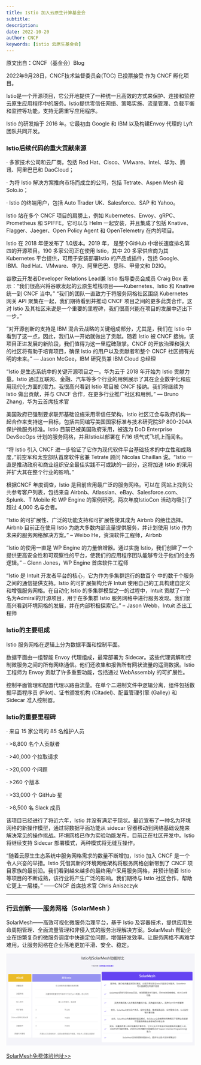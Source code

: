 ```yaml
---
title: Istio 加入云原生计算基金会
subtitle:
description:
date: 2022-10-20
author: CNCF
keywords: [istio 云原生基金会]
---
```


原文出自：CNCF（基金会）Blog

2022年9月28日，CNCF技术监督委员会(TOC) 已投票接受  作为 CNCF 孵化项目。

Istio是一个开源项目，它公开地提供了一种统一且高效的方式来保护、连接和监控云原生应用程序中的服务。Istio提供零信任网络、策略实施、流量管理、负载平衡和监控等功能，支持无需重写应用程序。

Istio 的研发始于 2016 年。它最初由 Google 和 IBM 以及构建Envoy 代理的 Lyft 团队共同开发。

### Istio后续代码的重大贡献来源

· 多家技术公司和云厂商，包括 Red Hat、Cisco、VMware、Intel、华为、腾讯、阿里巴巴和 DaoCloud；

· 为将 Istio 解决方案推向市场而成立的公司，包括 Tetrate、Aspen Mesh 和 Solo.io；

· Istio 的终端用户，包括 Auto Trader UK、Salesforce、SAP 和 Yahoo。

Istio 站在多个 CNCF 项目的肩膀上，例如 Kubernetes、Envoy、gRPC、Prometheus 和 SPIFFE。它可以与 Helm 一起安装，并且集成了包括 Knative、Flagger、Jaeger、Open Policy Agent 和 OpenTelemetry 在内的项目。

Istio 在 2018 年便发布了 1.0版本。2019 年， 是整个GitHub 中增长速度排名第四的开源项目。190 多家公司正在使用 Istio，其中 20 多家供应商为其 Kubernetes 平台提供，可用于安装部署Istio 的产品或插件，包括 Google、IBM、Red Hat、VMware、华为、阿里巴巴、思科、甲骨文和 D2IQ。

谷歌云开发者Developer Relations Lead兼 Istio 指导委员会成员 Craig Box 表示：“我们很高兴将谷歌发起的云原生堆栈项目——Kubernetes、Istio 和 Knative统一到 CNCF 当中。” “我们的团队一直致力于将服务网格社区围绕 Kubernetes 网关 API 聚集在一起，我们期待看到并推动 CNCF 项目之间的更多此类合作。这对 Istio 及其社区来说是一个重要的里程碑，我们很高兴能在项目的发展中迈出下一步。”

“对开源创新的支持是 IBM 混合云战略的关键组成部分，尤其是，我们在 Istio 中看到了这一点，因此，我们从一开始就做出了贡献。随着 Istio 被 CNCF 接纳，该项目正进发展的新阶段，我们值得为这一里程碑鼓掌。CNCF 的开放治理和强大的社区将有助于培育项目，确保 Istio 的用户以及贡献者和整个 CNCF 社区拥有光明的未来。” — Jason McGee，IBM 研究员兼 IBM Cloud 总经理

“Istio 是生态系统中的关键开源项目之一。华为云于 2018 年开始为 Istio 贡献力量。Istio 通过互联网、金融、汽车等多个行业的用例展示了其在企业数字化和应用现代化方面的潜力。我很高兴看到 Istio 项目被 CNCF 接纳。我们将继续为 Istio 做出贡献，并与 CNCF 合作，在更多行业推广社区和用例。” — Bruno Zhang，华为云首席技术官

美国政府已强制要求联邦基础设施采用零信任架构，Istio 社区江会与政府机构一起合作来支持这一目标，包括共同编写美国国家标准与技术研究院SP 800-204A 保护微服务标准。Istio 目前已被美国政府采用，被选为 DoD Enterprise DevSecOps 计划的服务网格，并且Istio以部署在 F/16 喷气式飞机上而闻名。

“将 Istio 引入 CNCF 进一步验证了它作为现代软件平台基础技术的中立性和成熟度，”前空军和太空部队首席软件官兼 Tetrate 顾问 Nicolas Chaillan 说。“Istio 一直是推动政府和商业组织安全最佳实践不可或缺的一部分，这将加速 Istio 的采用并扩大其在整个行业的影响。”

根据CNCF 年度调查，Istio 是目前应用最广泛的服务网格。可以在 网站上找到公共参考客户列表，包括来自 Airbnb、Atlassian、eBay、Salesforce.com、Splunk、T Mobile 和 WP Engine 的案例研究。两次年度IstioCon 活动均吸引了超过 4,000 名与会者。

“Istio 的可扩展性、广泛的功能支持和可扩展性使其成为 Airbnb 的绝佳选择。Airbnb 目前正在使用 Istio 为绝大多数内部流量提供服务，并计划使用 Istio 作为未来的服务网格解决方案。” – Weibo He，资深软件工程师，Airbnb

“Istio 的使用一直是 WP Engine 的力量倍增器。通过实施 Istio，我们创建了一个提供更高安全性和可观察性的平台，使我们的应用程序团队能够专注于他们的业务逻辑。” – Glenn Jones，WP Engine 首席软件工程师

“Istio 是 Intuit 开发者平台的核心，它为作为多集群运行的数百个 中的数千个服务之间的通信提供支持。Istio 的可扩展架构允许 Intuit 使用自己的工具构建自定义和增强服务网格。在自动化 Istio 的多集群模型之一的过程中，Intuit 贡献了一个名为Admiral的开源项目，用于在多集群 Istio 服务网格中进行服务发现。我们很高兴看到环境网格的发展，并在内部积极探索它。” – Jason Webb，Intuit 杰出工程师

### Istio的主要组成

Istio 服务网格在逻辑上分为数据平面和控制平面。

数据平面由一组智能 Envoy 代理组成，最常部署为 Sidecar。这些代理调解和控制微服务之间的所有网络通信。他们还收集和报告所有网状流量的遥测数据。Istio 工程师为 Envoy 贡献了许多重要功能，包括通过 WebAssembly 的可扩展性。

控制平面管理和配置代理以路由流量。在单个二进制文件中逻辑分离，组件包括数据平面程序员 (Pilot)、证书颁发机构 (Citadel)、配置管理引擎 (Galley) 和 Sidecar 准入控制器。

### Istio的重要里程碑

· 来自 15 家公司的 85 名维护人员

· >8,800 名个人贡献者

· >40,000 个拉取请求

· >20,000 个问题

· >260 个版本

· >33,000 个 GitHub 星

· >8,500 名 Slack 成员

该项目已经进行了将近六年，Istio 并没有满足于现状。最近宣布了一种名为环境网格的新操作模型，通过将数据平面功能从 sidecar 容器移动到网络基础设施来解决常见的操作挑战。环境网格已作为实验功能发布，目前正在社区开发中。Istio 将继续支持 Sidecar 部署模式，两种模式将无缝互操作。

“随着云原生生态系统中服务网格需求的数量不断增加，Istio 加入 CNCF 是一个令人兴奋的举措。Istio 凭借其新的环境网格架构将服务网格创新带到了 CNCF 项目家族的最前沿。我们看到越来越多的最终用户采用服务网格，并预计随着 Istio 等项目的不断成熟，该行业将产生广泛的影响。我们期待与 Istio 社区合作，帮助它更上一层楼。” ——CNCF 首席技术官 Chris Aniszczyk

-------------------------------

### 行云创新——服务网格（SolarMesh ）


SolarMesh——高效可视化微服务治理平台，基于 Istio 及容器技术，提供应用生命周期管理、全面流量管理和非侵入式的服务治理解决方案。SolarMesh 帮助企业在纷繁复杂的微服务调度中快速定位问题，增强研发效率。让服务网格不再难学难用，让服务网格在企业落地更加平滑、安全、稳定。

![](img.png)

[SolarMesh免费体验地址>>](https://www.cloudtogo.cn/product-SolarMesh)

